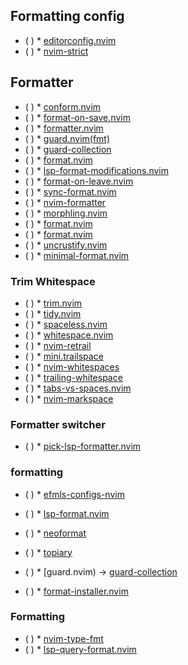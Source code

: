 ## Formatting config
* ( )
            * [editorconfig.nvim](https://github.com/gpanders/editorconfig.nvim)
* ( )
            * [nvim-strict](https://github.com/emileferreira/nvim-strict)
## Formatter
* ( )
            * [conform.nvim](https://github.com/stevearc/conform.nvim)
* ( )
            * [format-on-save.nvim](https://github.com/elentok/format-on-save.nvim)
* ( )
            * [formatter.nvim](https://github.com/mhartington/formatter.nvim)
* ( )
            * [guard.nvim(fmt)](https://github.com/nvimdev/guard.nvim)
* ( )
            * [guard-collection](https://github.com/nvimdev/guard-collection)
* ( )
            * [format.nvim](https://github.com/niuiic/format.nvim)
* ( )
            * [lsp-format-modifications.nvim](https://github.com/joechrisellis/lsp-format-modifications.nvim)
* ( )
            * [format-on-leave.nvim](https://github.com/ofirgall/format-on-leave.nvim)
* ( )
            * [sync-format.nvim](https://github.com/mgnsk/sync-format.nvim)
* ( )
            * [nvim-formatter](https://github.com/seblj/nvim-formatter)
* ( )
            * [morphling.nvim](https://github.com/haolian9/morphling.nvim)
* ( )
            * [format.nvim](https://github.com/lukas-reineke/format.nvim)
* ( )
            * [format.nvim](https://github.com/fwojciec/format.nvim)
* ( )
            * [uncrustify.nvim](https://github.com/rickyelopez/uncrustify.nvim)
* ( )
            * [minimal-format.nvim](https://github.com/cljoly/minimal-format.nvim)
### Trim Whitespace
* ( )
            * [trim.nvim](https://github.com/cappyzawa/trim.nvim)
* ( )
            * [tidy.nvim](https://github.com/McAuleyPenney/tidy.nvim)
* ( )
            * [spaceless.nvim](https://github.com/lewis6991/spaceless.nvim)
* ( )
            * [whitespace.nvim](https://github.com/johnfrankmorgan/whitespace.nvim)
* ( )
            * [nvim-retrail](https://github.com/kaplanz/nvim-retrail)
* ( )
            * [mini.trailspace](https://github.com/echasnovski/mini.trailspace)
* ( )
            * [nvim-whitespaces](https://github.com/saccarosium/nvim-whitespaces)
* ( )
            * [trailing-whitespace](https://github.com/lukoshkin/trailing-whitespace)
* ( )
            * [tabs-vs-spaces.nvim](https://github.com/tenxsoydev/tabs-vs-spaces.nvim)
* ( )
            * [nvim-markspace](https://github.com/amarakon/nvim-markspace)
### Formatter switcher
* ( )
            * [pick-lsp-formatter.nvim](https://github.com/fmbarina/pick-lsp-formatter.nvim)
### formatting
* ( )
            * [efmls-configs-nvim](https://github.com/creativenull/efmls-configs-nvim)
* ( )
            * [lsp-format.nvim](https://github.com/lukas-reineke/lsp-format.nvim)
* ( )
            * [neoformat](https://github.com/sbdchd/neoformat)
* ( )
            * [topiary](https://github.com/tweag/topiary) 
* ( )
            * [guard.nvim) → [guard-collection](https://github.com/nvimdev/guard-collection)
 
* ( )
            * [format-installer.nvim](https://github.com/PlatyPew/format-installer.nvim)
### Formatting
* ( )
            * [nvim-type-fmt](https://github.com/yioneko/nvim-type-fmt)
* ( )
            * [lsp-query-format.nvim](https://github.com/aznhe21/lsp-query-format.nvim)

